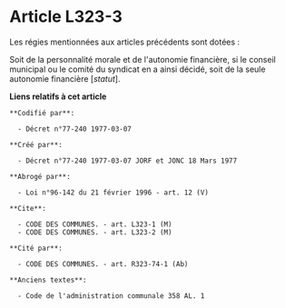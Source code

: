 # Article L323-3

Les régies mentionnées aux articles précédents sont dotées :

Soit de la personnalité morale et de l'autonomie financière, si le conseil municipal ou le comité du syndicat en a ainsi
décidé, soit de la seule autonomie financière [*statut*].

**Liens relatifs à cet article**

	**Codifié par**:

	  - Décret n°77-240 1977-03-07

	**Créé par**:

	  - Décret n°77-240 1977-03-07 JORF et JONC 18 Mars 1977

	**Abrogé par**:

	  - Loi n°96-142 du 21 février 1996 - art. 12 (V)

	**Cite**:

	  - CODE DES COMMUNES. - art. L323-1 (M)
	  - CODE DES COMMUNES. - art. L323-2 (M)

	**Cité par**:

	  - CODE DES COMMUNES. - art. R323-74-1 (Ab)

	**Anciens textes**:

	  - Code de l'administration communale 358 AL. 1
